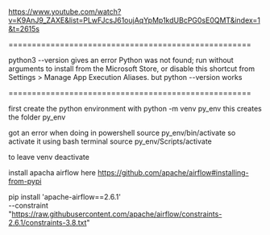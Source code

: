 https://www.youtube.com/watch?v=K9AnJ9_ZAXE&list=PLwFJcsJ61oujAqYpMp1kdUBcPG0sE0QMT&index=1&t=2615s

====================================================

python3 --version gives an error
Python was not found; run without arguments to install from the Microsoft Store, or disable this shortcut from Settings > Manage App Execution Aliases.
but python --version works


====================================================

first create the python environment with 
  python -m venv py_env
this creates the folder py_env

got an error when doing in powershell
  source py_env/bin/activate
so activate it using bash terminal
  source py_env/Scripts/activate

to leave venv
  deactivate

install apacha airflow here
  https://github.com/apache/airflow#installing-from-pypi

  pip install 'apache-airflow==2.6.1' \
 --constraint "https://raw.githubusercontent.com/apache/airflow/constraints-2.6.1/constraints-3.8.txt"

 